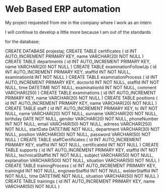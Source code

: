 # Web Based ERP automation
 My project requested from me in the company where I work as an intern

I will continue to develop a little more because I am out of the standards


for the database;

CREATE DATABASE projestaj;
CREATE TABLE certificates (
  id INT AUTO_INCREMENT PRIMARY KEY,
  name VARCHAR(20) NOT NULL
)
CREATE TABLE departments (
  id INT AUTO_INCREMENT PRIMARY KEY,
  name VARCHAR(20) NOT NULL
)
CREATE TABLE examinationFollowUp (
  id INT AUTO_INCREMENT PRIMARY KEY,
  staffId INT NOT NULL,
  examinationId INT NOT NULL
)
CREATE TABLE examinationProcess (
  id INT AUTO_INCREMENT PRIMARY KEY,
  doctorId INT NOT NULL,
  staffId INT NOT NULL,
  time DATETIME NOT NULL,
  examinationId INT NOT NULL,
  comment VARCHAR(250)
)
CREATE TABLE examinations (
  id INT AUTO_INCREMENT PRIMARY KEY,
  name VARCHAR(20) NOT NULL
)
CREATE TABLE positions (
  id INT AUTO_INCREMENT PRIMARY KEY,
  name VARCHAR(20) NOT NULL
)
CREATE TABLE staff (
  id INT AUTO_INCREMENT PRIMARY KEY,
  tc INT NOT NULL,
  name VARCHAR(20) NOT NULL,
  surname VARCHAR(20) NOT NULL,
  birthday DATE NOT NULL,
  gender VARCHAR(20) NOT NULL,
  phoneNumber INT NOT NULL,
  email VARCHAR(50) NOT NULL,
  adrress VARCHAR(250) NOT NULL,
  startDate DATETIME NOT NULL,
  department VARCHAR(30) NOT NULL,
  position VARCHAR(30) NOT NULL,
  password VARCHAR(50) NOT NULL
)
CREATE TABLE staffCertificates (
  id INT AUTO_INCREMENT PRIMARY KEY,
  staffId INT NOT NULL,
  certificateId INT NOT NULL
)
CREATE TABLE supports (
  id INT AUTO_INCREMENT PRIMARY KEY,
  staffId INT NOT NULL,
  technicalStaffId INT NOT NULL,
  subject VARCHAR(50) NOT NULL,
  explanation VARCHAR(500) NOT NULL,
  situation VARCHAR(50) NOT NULL
)
CREATE TABLE trainingProcess (
  id INT AUTO_INCREMENT PRIMARY KEY,
  trainingId INT NOT NULL,
  engineerStaffId INT NOT NULL,
  welderStaffId INT NOT NULL,
  time DATETIME NOT NULL,
  situation VARCHAR(50) NOT NULL
)
CREATE TABLE trainings (
  id INT AUTO_INCREMENT PRIMARY KEY,
  name VARCHAR(50) NOT NULL
)

